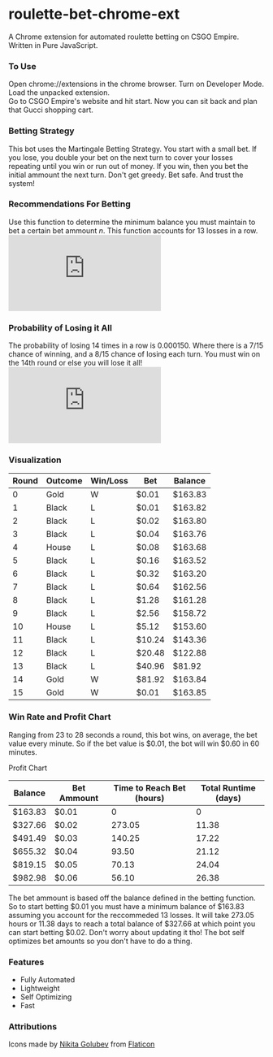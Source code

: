 # roulette-bet-chrome-ext
A Chrome extension for automated roulette betting on CSGO Empire. Written in Pure JavaScript.


### To Use
Open chrome://extensions in the chrome browser. Turn on Developer Mode. Load the unpacked extension.  
Go to CSGO Empire's website and hit start. Now you can sit back and plan that Gucci shopping cart. 

### Betting Strategy
This bot uses the Martingale Betting Strategy. You start with a small bet. If you lose, you double your bet on the next turn to cover your losses repeating until you win or run out of money. If you win, then you bet the initial ammount the next turn. Don't get greedy. Bet safe. And trust the system!

### Recommendations For Betting
Use this function to determine the minimum balance you must maintain to bet a certain bet ammount *n*. This function accounts for 13 losses in a row.
![equation](https://latex.codecogs.com/gif.latex?f%28n%29%3D%5Csum_%7Bx%3D0%7D%5E%7B13%7Dn*2%5Ex%3DminBalance)  

### Probability of Losing it All
The probability of losing 14 times in a row is 0.000150. Where there is a 7/15 chance of winning, and a 8/15 chance of losing each turn. You must win on the 14th round or else you will lose it all!
![equation](https://latex.codecogs.com/gif.latex?%288/15%29%5E%7B14%7D%3D0.00015065452)

### Visualization
|Round|Outcome|Win/Loss|Bet|Balance|
|-|-|-|-|-|
|0  |Gold |W|$0.01  |$163.83|
|1  |Black|L|$0.01  |$163.82|
|2  |Black|L|$0.02  |$163.80|
|3  |Black|L|$0.04  |$163.76|
|4  |House|L|$0.08  |$163.68|
|5  |Black|L|$0.16  |$163.52|
|6  |Black|L|$0.32  |$163.20|
|7  |Black|L|$0.64  |$162.56|
|8  |Black|L|$1.28  |$161.28|
|9  |Black|L|$2.56  |$158.72|
|10 |House|L|$5.12  |$153.60|
|11 |Black|L|$10.24 |$143.36|
|12 |Black|L|$20.48 |$122.88|
|13 |Black|L|$40.96 |$81.92 |
|14 |Gold |W|$81.92 |$163.84|
|15 |Gold |W|$0.01  |$163.85|

### Win Rate and Profit Chart
Ranging from 23 to 28 seconds a round, this bot wins, on average, the bet value every minute. So if the bet value is $0.01, the bot will win $0.60 in 60 minutes.  

Profit Chart 

|Balance |Bet Ammount|Time to Reach Bet (hours)|Total Runtime (days)|
|-|-|-|-|
|$163.83  |$0.01|0|0|
|$327.66  |$0.02|273.05 |11.38|
|$491.49  |$0.03|140.25 |17.22|
|$655.32  |$0.04|93.50  |21.12|
|$819.15  |$0.05|70.13  |24.04|
|$982.98 |$0.06|56.10  |26.38|  

The bet ammount is based off the balance defined in the betting function. So to start betting $0.01 you must have a minimum balance of $163.83 assuming you account for the reccommeded 13 losses. It will take 273.05 hours or 11.38 days to reach a total balance of $327.66 at which point you can start betting $0.02. Don't worry about updating it tho! The bot self optimizes bet amounts so you don't have to do a thing.  

### Features
* Fully Automated
* Lightweight
* Self Optimizing
* Fast

### Attributions
Icons made by [Nikita Golubev](https://www.flaticon.com/authors/nikita-golubev "Nikita Golubev") from [Flaticon](https://www.flaticon.com/ "Flaticon")
